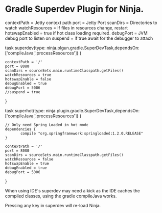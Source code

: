 Gradle Superdev Plugin for Ninja.
=================================


contextPath = Jetty context path
port = Jetty Port
scanDirs = Directories to watch
watchResources = If files in resources change, restart
hotswapEnabled = true if hot class loading required. 
debugPort = JVM debug port to listen on
suspend = If true await for the debugger to attach


task superdev(type: ninja.plgun.gradle.SuperDevTask,dependsOn: ['compileJava','processResources']) {
    
    contextPath = '/'
    port = 8080
    scanDirs = sourceSets.main.runtimeClasspath.getFiles()
    watchResources = true
    hotswapEnable = false
    debugEnabled = true
    debugPort = 5006
    //suspend = true
}

task superhot(type: ninja.plugin.gradle.SuperDevTask,dependsOn: ['compileJava','processResources']) {
    
    // Only need Spring Loaded in hot mode
    dependencies {
           compile "org.springframework:springloaded:1.2.0.RELEASE" 
    }
    
    contextPath = '/'
    port = 8080
    scanDirs = sourceSets.main.runtimeClasspath.getFiles()
    watchResources = false
    hotswapEnable = true
    debugEnabled = true
    debugPort = 5006
}

When using IDE's superdev may need a kick as the IDE caches the compiled classes, using the gradle compileJava works.

Pressing any key in superdev will re-load Ninja.







